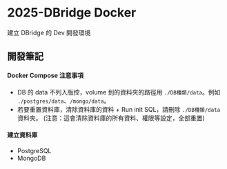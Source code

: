 # 2025-DBridge Docker
建立 DBridge 的 Dev 開發環境

## 開發筆記

#### Docker Compose 注意事項

- DB 的 data 不列入版控，volume 到的資料夾的路徑用 `./DB種類/data`。例如 `./postgres/data`、`/mongo/data`。
- 若要重置資料庫，清除資料庫的資料 + Run init SQL，請刪除 `./DB種類/data` 資料夾。
  (注意：這會清除資料庫的所有資料、權限等設定，全部重置)

#### 建立資料庫

- PostgreSQL
- MongoDB
